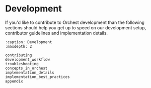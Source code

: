 # Development

If you'd like to contribute to Orchest development than the following sections should help you get up to speed on our development setup, contributor guidelines and implementation details.

```{toctree}
:caption: Development
:maxdepth: 2

contributing
development_workflow
troubleshooting
concepts_in_orchest
implementation_details
implementation_best_practices
appendix
```
